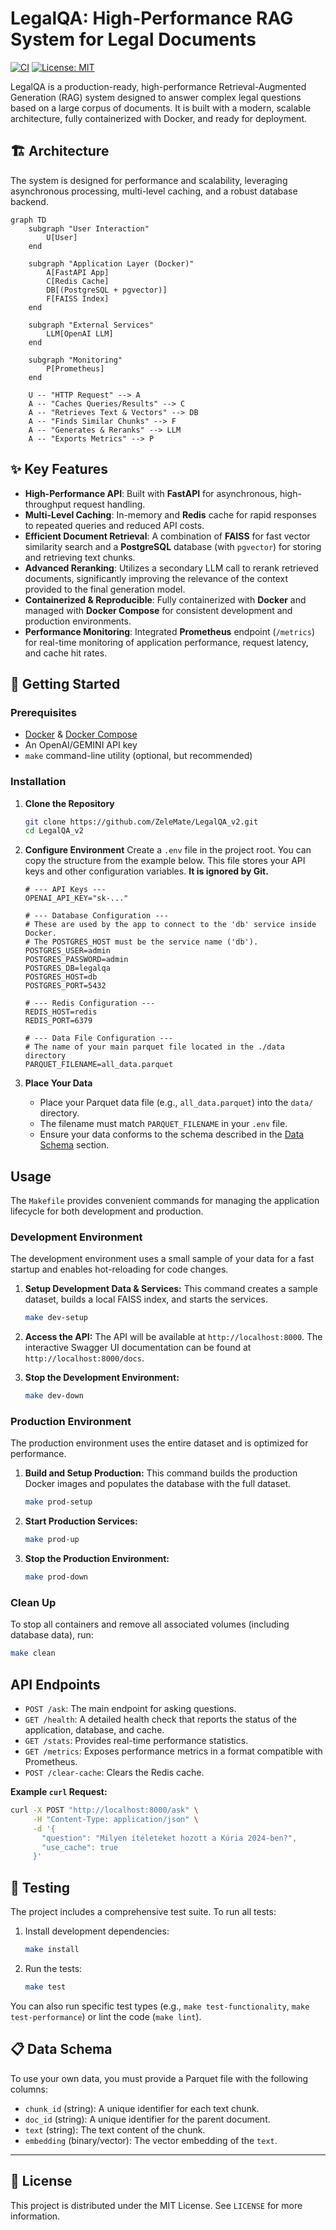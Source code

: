 # LegalQA: High-Performance RAG System for Legal Documents

[![CI](https://github.com/ZeleMate/LegalQA_v2/actions/workflows/ci.yml/badge.svg)](https://github.com/ZeleMate/LegalQA_v2/actions/workflows/ci.yml)
[![License: MIT](https://img.shields.io/badge/License-MIT-yellow.svg)](https://opensource.org/licenses/MIT)

LegalQA is a production-ready, high-performance Retrieval-Augmented Generation (RAG) system designed to answer complex legal questions based on a large corpus of documents. It is built with a modern, scalable architecture, fully containerized with Docker, and ready for deployment.

## 🏗️ Architecture

The system is designed for performance and scalability, leveraging asynchronous processing, multi-level caching, and a robust database backend.

```mermaid
graph TD
    subgraph "User Interaction"
        U[User]
    end

    subgraph "Application Layer (Docker)"
        A[FastAPI App]
        C[Redis Cache]
        DB[(PostgreSQL + pgvector)]
        F[FAISS Index]
    end

    subgraph "External Services"
        LLM[OpenAI LLM]
    end
    
    subgraph "Monitoring"
        P[Prometheus]
    end

    U -- "HTTP Request" --> A
    A -- "Caches Queries/Results" --> C
    A -- "Retrieves Text & Vectors" --> DB
    A -- "Finds Similar Chunks" --> F
    A -- "Generates & Reranks" --> LLM
    A -- "Exports Metrics" --> P
```

## ✨ Key Features

- **High-Performance API**: Built with **FastAPI** for asynchronous, high-throughput request handling.
- **Multi-Level Caching**: In-memory and **Redis** cache for rapid responses to repeated queries and reduced API costs.
- **Efficient Document Retrieval**: A combination of **FAISS** for fast vector similarity search and a **PostgreSQL** database (with `pgvector`) for storing and retrieving text chunks.
- **Advanced Reranking**: Utilizes a secondary LLM call to rerank retrieved documents, significantly improving the relevance of the context provided to the final generation model.
- **Containerized & Reproducible**: Fully containerized with **Docker** and managed with **Docker Compose** for consistent development and production environments.
- **Performance Monitoring**: Integrated **Prometheus** endpoint (`/metrics`) for real-time monitoring of application performance, request latency, and cache hit rates.

## 🚀 Getting Started

### Prerequisites

- [Docker](https://www.docker.com/get-started) & [Docker Compose](https://docs.docker.com/compose/install/)
- An OpenAI/GEMINI API key
- `make` command-line utility (optional, but recommended)

### Installation

1.  **Clone the Repository**
    ```sh
    git clone https://github.com/ZeleMate/LegalQA_v2.git
    cd LegalQA_v2
    ```

2.  **Configure Environment**
    Create a `.env` file in the project root. You can copy the structure from the example below. This file stores your API keys and other configuration variables. **It is ignored by Git.**

    ```env
    # --- API Keys ---
    OPENAI_API_KEY="sk-..."

    # --- Database Configuration ---
    # These are used by the app to connect to the 'db' service inside Docker.
    # The POSTGRES_HOST must be the service name ('db').
    POSTGRES_USER=admin
    POSTGRES_PASSWORD=admin
    POSTGRES_DB=legalqa
    POSTGRES_HOST=db
    POSTGRES_PORT=5432

    # --- Redis Configuration ---
    REDIS_HOST=redis
    REDIS_PORT=6379
    
    # --- Data File Configuration ---
    # The name of your main parquet file located in the ./data directory
    PARQUET_FILENAME=all_data.parquet
    ```

3.  **Place Your Data**
    -   Place your Parquet data file (e.g., `all_data.parquet`) into the `data/` directory.
    -   The filename must match `PARQUET_FILENAME` in your `.env` file.
    -   Ensure your data conforms to the schema described in the [Data Schema](#-data-schema) section.

## Usage

The `Makefile` provides convenient commands for managing the application lifecycle for both development and production.

### Development Environment

The development environment uses a small sample of your data for a fast startup and enables hot-reloading for code changes.

1.  **Setup Development Data & Services:**
    This command creates a sample dataset, builds a local FAISS index, and starts the services.
    ```sh
    make dev-setup
    ```

2.  **Access the API:**
    The API will be available at `http://localhost:8000`. The interactive Swagger UI documentation can be found at `http://localhost:8000/docs`.

3.  **Stop the Development Environment:**
    ```sh
    make dev-down
    ```

### Production Environment

The production environment uses the entire dataset and is optimized for performance.

1.  **Build and Setup Production:**
    This command builds the production Docker images and populates the database with the full dataset.
    ```sh
    make prod-setup
    ```

2.  **Start Production Services:**
    ```sh
    make prod-up
    ```

3.  **Stop the Production Environment:**
    ```sh
    make prod-down
    ```

### Clean Up

To stop all containers and remove all associated volumes (including database data), run:
```sh
make clean
```

## API Endpoints

-   `POST /ask`: The main endpoint for asking questions.
-   `GET /health`: A detailed health check that reports the status of the application, database, and cache.
-   `GET /stats`: Provides real-time performance statistics.
-   `GET /metrics`: Exposes performance metrics in a format compatible with Prometheus.
-   `POST /clear-cache`: Clears the Redis cache.

**Example `curl` Request:**
```sh
curl -X POST "http://localhost:8000/ask" \
     -H "Content-Type: application/json" \
     -d '{
       "question": "Milyen ítéleteket hozott a Kúria 2024-ben?",
       "use_cache": true
     }'
```

## 🧪 Testing

The project includes a comprehensive test suite. To run all tests:

1.  Install development dependencies:
    ```sh
    make install
    ```
2.  Run the tests:
    ```sh
    make test
    ```

You can also run specific test types (e.g., `make test-functionality`, `make test-performance`) or lint the code (`make lint`).

## 📋 Data Schema

To use your own data, you must provide a Parquet file with the following columns:

-   `chunk_id` (string): A unique identifier for each text chunk.
-   `doc_id` (string): A unique identifier for the parent document.
-   `text` (string): The text content of the chunk.
-   `embedding` (binary/vector): The vector embedding of the `text`.

---

## 📄 License

This project is distributed under the MIT License. See `LICENSE` for more information.
